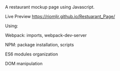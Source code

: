 A restaurant mockup page using Javascript. 

Live Preview https://riomljr.github.io/Restuarant_Page/

Using:

Webpack: imports, webpack-dev-server 

NPM: package installation, scripts

ES6 modules organization

DOM manipulation
